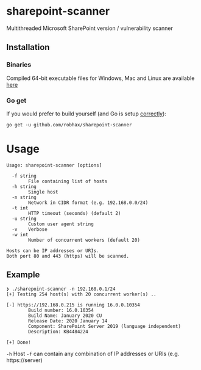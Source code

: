 # sharepoint-scanner
Multithreaded Microsoft SharePoint version / vulnerability scanner

## Installation
### Binaries
Compiled 64-bit executable files for Windows, Mac and Linux are available [here](https://github.com/robhax/sharepoint-scanner/releases/)

### Go get
If you would prefer to build yourself (and Go is setup [correctly](https://golang.org/doc/install)):
```
go get -u github.com/robhax/sharepoint-scanner
```

# Usage 
```
Usage: sharepoint-scanner [options]

  -f string
        File containing list of hosts
  -h string
        Single host
  -n string
        Network in CIDR format (e.g. 192.168.0.0/24)
  -t int
        HTTP timeout (seconds) (default 2)
  -u string
        Custom user agent string
  -v    Verbose
  -w int
        Number of concurrent workers (default 20)

Hosts can be IP addresses or URIs.
Both port 80 and 443 (https) will be scanned.
```
## Example
```
❯ ./sharepoint-scanner -n 192.168.0.1/24
[+] Testing 254 host(s) with 20 concurrent worker(s) ..

[-] https://192.168.0.215 is running 16.0.0.10354
        Build number: 16.0.10354
        Build Name: January 2020 CU
        Release Date: 2020 January 14
        Component: SharePoint Server 2019 (language independent)
        Description: KB4484224

[+] Done!
```

`-h` Host 
`-f` can contain any combination of IP addresses or URIs (e.g. https://server)